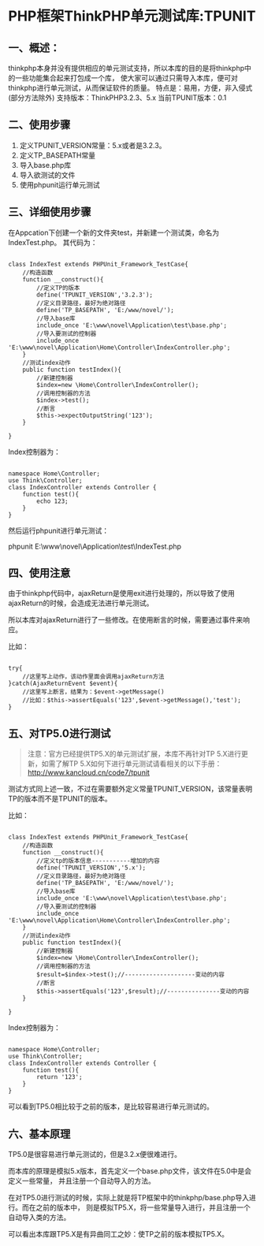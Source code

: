 # PHP框架ThinkPHP单元测试库:TPUNIT
## 一、概述：
thinkphp本身并没有提供相应的单元测试支持，所以本库的目的是将thinkphp中的一些功能集合起来打包成一个库，
使大家可以通过只需导入本库，便可对thinkphp进行单元测试，从而保证软件的质量。
特点是：易用，方便，非入侵式(部分方法除外)
支持版本：ThinkPHP3.2.3、5.x
当前TPUNIT版本：0.1

## 二、使用步骤
1. 定义TPUNIT_VERSION常量：5.x或者是3.2.3。
2. 定义TP_BASEPATH常量
3. 导入base.php库
4. 导入欲测试的文件
5. 使用phpunit运行单元测试

## 三、详细使用步骤

在Appcation下创建一个新的文件夹test，并新建一个测试类，命名为IndexTest.php。
其代码为：
<pre><code>
class IndexTest extends PHPUnit_Framework_TestCase{
    //构造函数
    function __construct(){
    	//定义TP的版本
    	define('TPUNIT_VERSION','3.2.3');
        //定义目录路径，最好为绝对路径
    	define('TP_BASEPATH', 'E:/www/novel/');
		//导入base库
		include_once 'E:\www\novel\Application\test\base.php';
		//导入要测试的控制器
		include_once 'E:\www\novel\Application\Home\Controller\IndexController.php';
    }
	//测试index动作
    public function testIndex(){
    	//新建控制器
        $index=new \Home\Controller\IndexController();
		//调用控制器的方法
		$index->test();
		//断言
		$this->expectOutputString('123');
    }

}
</code></pre>

Index控制器为：

<pre><code>
namespace Home\Controller;
use Think\Controller;
class IndexController extends Controller {
    function test(){
    	echo 123;
	}
}
</code></pre>

然后运行phpunit进行单元测试：

phpunit E:\\www\\novel\\Application\\test\\IndexTest.php

## 四、使用注意

由于thinkphp代码中，ajaxReturn是使用exit进行处理的，所以导致了使用ajaxReturn的时候，会造成无法进行单元测试。

所以本库对ajaxReturn进行了一些修改。在使用断言的时候，需要通过事件来响应。

比如：

<pre><code>
try{
	//这里写上动作，该动作里面会调用ajaxReturn方法
}catch(AjaxReturnEvent $event){
	//这里写上断言，结果为：$event->getMessage()
	//比如：$this->assertEquals('123',$event->getMessage(),'test');
}
</code></pre>

## 五、对TP5.0进行测试
>注意：官方已经提供TP5.X的单元测试扩展，本库不再针对TP 5.X进行更新，如需了解TP 5.X如何下进行单元测试请看相关的以下手册：
 http://www.kancloud.cn/code7/tpunit

测试方式同上述一致，不过在需要额外定义常量TPUNIT_VERSION，该常量表明TP的版本而不是TPUNIT的版本。

比如：

<pre><code>
class IndexTest extends PHPUnit_Framework_TestCase{
    //构造函数
    function __construct(){
        //定义tp的版本信息-----------增加的内容
        define('TPUNIT_VERSION','5.x');
        //定义目录路径，最好为绝对路径
        define('TP_BASEPATH', 'E:/www/novel/');
		//导入base库
		include_once 'E:\www\novel\Application\test\base.php';
		//导入要测试的控制器
		include_once 'E:\www\novel\Application\Home\Controller\IndexController.php';
    }
	//测试index动作
    public function testIndex(){
    	//新建控制器
        $index=new \Home\Controller\IndexController();
		//调用控制器的方法
		$result=$index->test();//--------------------变动的内容
		//断言
		$this->assertEquals('123',$result);//---------------变动的内容
    }

}
</code></pre>

Index控制器为：

<pre><code>
namespace Home\Controller;
use Think\Controller;
class IndexController extends Controller {
    function test(){
        return '123';
	}
}
</code></pre>

可以看到TP5.0相比较于之前的版本，是比较容易进行单元测试的。

## 六、基本原理

TP5.0是很容易进行单元测试的，但是3.2.x便很难进行。

而本库的原理是模拟5.x版本，首先定义一个base.php文件，该文件在5.0中是会定义一些常量，
并且注册一个自动导入的方法。

在对TP5.0进行测试的时候，实际上就是将TP框架中的thinkphp/base.php导入进行。而在之前的版本中，
则是模拟TP5.X，将一些常量导入进行，并且注册一个自动导入类的方法。

可以看出本库跟TP5.X是有异曲同工之妙：使TP之前的版本模拟TP5.X。

